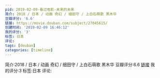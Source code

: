 ```yaml
---
pid: 2019-02-09-看过电影-未来的未来
简介: 2018 / 日本 / 动画 奇幻 / 细田守 / 上白石萌歌 黑木华
豆瓣评分: '6.6'
链接: https://movie.douban.com/subject/27045615/
创建时间: '2019-02-09 16:46:12'
我的评分: '3'
标签: 日本
评论:
tags: [douban]
categories: [timeline]
---
```

简介:2018 / 日本 / 动画 奇幻 / 细田守 / 上白石萌歌 黑木华
豆瓣评分:6.6
[链接](https://movie.douban.com/subject/27045615/)
我的评分:3
标签:日本
评论:
